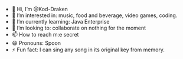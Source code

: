 - 👋 Hi, I’m @Kod-Draken
- 👀 I’m interested in: music, food and beverage, video games, coding.
- 🌱 I’m currently learning: Java Enterprise
- 💞️ I’m looking to: collaborate on nothing for the moment
- 📫 How to reach m:e secret
- 😄 Pronouns: Spoon
- ⚡ Fun fact: I can sing any song in its original key from memory.

<!---
Kod-Draken/Kod-Draken is a ✨ special ✨ repository because its `README.md` (this file) appears on your GitHub profile.
You can click the Preview link to take a look at your changes.
--->
